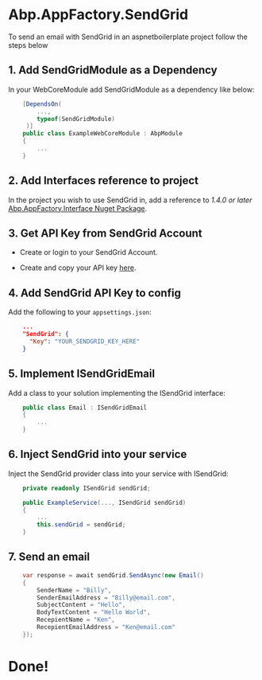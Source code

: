 # Abp.AppFactory.SendGrid

To send an email with SendGrid in an aspnetboilerplate project follow the steps below

## 1. Add SendGridModule as a Dependency

In your WebCoreModule add SendGridModule as a dependency like below:

```cs
    [DependsOn(
        ...,
        typeof(SendGridModule)
     )]
    public class ExampleWebCoreModule : AbpModule
    {
        ...
    }
```

## 2. Add Interfaces reference to project

In the project you wish to use SendGrid in, add a reference to *1.4.0 or later* [Abp.AppFactory.Interface Nuget Package](https://www.nuget.org/packages/Abp.AppFactory.Interfaces).

## 3. Get API Key from SendGrid Account

* Create or login to your SendGrid Account.

* Create and copy your API key [here](https://app.sendgrid.com/settings/api_keys).

## 4. Add SendGrid API Key to config

Add the following to your `appsettings.json`:

```json
    ...
    "SendGrid": {
      "Key": "YOUR_SENDGRID_KEY_HERE"
    }
```
  
## 5. Implement ISendGridEmail

Add a class to your solution implementing the ISendGrid interface:

```cs
    public class Email : ISendGridEmail
    {
        ...
    }
```

## 6. Inject SendGrid into your service

Inject the SendGrid provider class into your service with ISendGrid:

```cs
    private readonly ISendGrid sendGrid;

    public ExampleService(..., ISendGrid sendGrid)
    {
        ...
        this.sendGrid = sendGrid;
    }
```

## 7. Send an email 

```cs
    var response = await sendGrid.SendAsync(new Email()
    {
        SenderName = "Billy",
        SenderEmailAddress = "Billy@email.com",
        SubjectContent = "Hello",
        BodyTextContent = "Hello World",
        RecepientName = "Ken",
        RecepientEmailAddress = "Ken@email.com"
    });
```

# Done!
